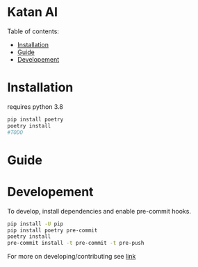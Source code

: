 # Katan AI

Table of contents:

- [Installation](#Installation)
- [Guide](#Guide)
- [Developement](#Developement)

# Installation
requires python 3.8
```bash
pip install poetry
poetry install
#TODO
```

# Guide

<!-- Subsection explaining how to use package -->

# Developement
To develop, install dependencies and enable pre-commit hooks.


```bash
pip install -U pip
pip install poetry pre-commit
poetry install
pre-commit install -t pre-commit -t pre-push
```


For more on developing/contributing see [link](https://github.com/smcrowley8/katan-ai/tree/main/docs/dev/contributing.md)

